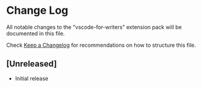 # Change Log

All notable changes to the "vscode-for-writers" extension pack will be documented in this file.

Check [Keep a Changelog](http://keepachangelog.com/) for recommendations on how to structure this file.

## [Unreleased]

- Initial release
